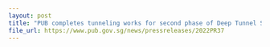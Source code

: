 ```yaml
---
layout: post
title: "PUB completes tunneling works for second phase of Deep Tunnel Sewerage System"
file_url: https://www.pub.gov.sg/news/pressreleases/2022PR37
---
```

